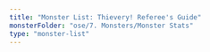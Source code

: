 ```yaml
---
title: "Monster List: Thievery! Referee's Guide"
monsterFolder: "ose/7. Monsters/Monster Stats"
type: "monster-list"
---
```


